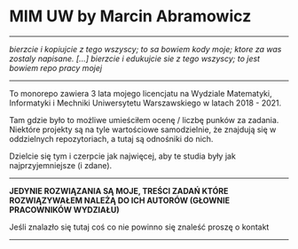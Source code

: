 # MIM UW by Marcin Abramowicz
---

*bierzcie i kopiujcie z tego wszyscy; to sa bowiem kody moje; ktore za was zostaly napisane. [...] bierzcie i edukujcie sie z tego wszyscy; to jest bowiem repo pracy mojej*

---

To monorepo zawiera 3 lata mojego licencjatu na Wydziale Matematyki, Informatyki i Mechniki Uniwersytetu Warszawskiego w latach 2018 - 2021.

Tam gdzie było to możliwe umieściłem ocenę / liczbę punków za zadania. Niektóre projekty są na tyle wartościowe samodzielnie, że znajdują się w oddzielnych repozytoriach, a tutaj są odnośniki do nich.

Dzielcie się tym i czerpcie jak najwięcej, aby te studia były jak najprzyjemniejsze (i zdane).

---

**JEDYNIE ROZWIĄZANIA SĄ MOJE, TREŚCI ZADAŃ KTÓRE ROZWIĄZYWAŁEM NALEŻĄ DO ICH AUTORÓW (GŁOWNIE PRACOWNIKÓW WYDZIAŁU)**

Jeśli znalazło się tutaj coś co nie powinno się znaleść proszę o kontakt

---

